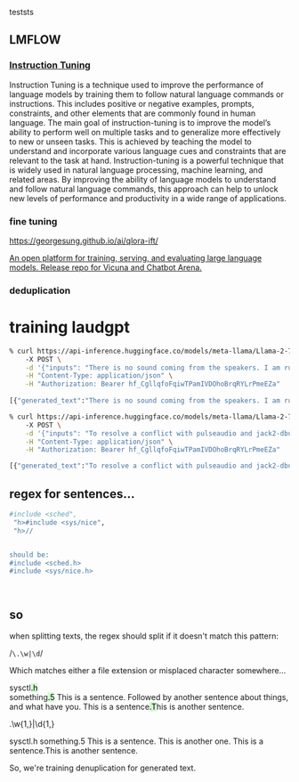 
teststs


## LMFLOW
### [Instruction Tuning](https://optimalscale.github.io/LMFlow/#instruction-tuning "Permalink to this heading")




Instruction Tuning is a technique used to improve the performance of language models by training them to follow natural language commands or instructions. This includes positive or negative examples, prompts, constraints, and other elements that are commonly found in human language. The main goal of instruction-tuning is to improve the model’s ability to perform well on multiple tasks and to generalize more effectively to new or unseen tasks. This is achieved by teaching the model to understand and incorporate various language cues and constraints that are relevant to the task at hand. Instruction-tuning is a powerful technique that is widely used in natural language processing, machine learning, and related areas. By improving the ability of language models to understand and follow natural language commands, this approach can help to unlock new levels of performance and productivity in a wide range of applications.

### fine tuning

https://georgesung.github.io/ai/qlora-ift/



[An open platform for training, serving, and evaluating large language models. Release repo for Vicuna and Chatbot Arena.](https://github.com/lm-sys/FastChat/)


### deduplication


# training laudgpt



```bash
% curl https://api-inference.huggingface.co/models/meta-llama/Llama-2-70b-chat-hf \  ✖ ✹ ✭
    -X POST \
    -d '{"inputs": "There is no sound coming from the speakers. I am running ubuntu with jack2-dbus,  ", "parameters": {"temperature": 0.7, "max_new_tokens": 400}}' \
    -H "Content-Type: application/json" \
    -H "Authorization: Bearer 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"
    
[{"generated_text":"There is no sound coming from the speakers. I am running ubuntu with jack2-dbus,  \n\nI have tried restarting the jack server, and I have also tried connecting a pair of headphones to the audio output and still no sound.\n\nHere is the output of the `jack_check` command:\n```\nJack server is running.\nJack server is ready.\nJack server is using the following audio device:\n  Device #0: hw:1,0: Audio device (hw:1,0)\nJack server is using the following MIDI device:\n  Device #0: hw:1,0: MIDI device (hw:1,0)\nNo MIDI devices are currently connected.\nNo audio devices are currently connected.\n```\nAnd here is the output of the `aplay -l` command:\n```\n**** List of PLAYBACK Hardware Devices ****\n\ncard 0: HDAudio [HDAudio], device 0: ALC892 Analog [ALC892 Analog]\n  Subdevices: 0/1\n  Subdevice #0: subdevice #0\ncard 0: HDAudio [HDAudio], device 1: ALC892 Digital [ALC892 Digital]\n  Subdevices: 1/1\n  Subdevice #0: subdevice #0\ncard 1: USB [USB], device 0: USB Audio [USB Audio]\n  Subdevices: 0/1\n  Subdevice #0: subdevice #0\n```\nI have also tried using aplay to play a file and it works fine.\n\nI have no idea what is going on, any help would be greatly appreciated.\n\nEdit:\nI have also tried using `jack_ Audio_Route_Add` to add a route for the system audio and it does not work."}]%  
```


```bash
% curl https://api-inference.huggingface.co/models/meta-llama/Llama-2-70b-chat-hf \                                              ✖ ✹ ✭
    -X POST \
    -d '{"inputs": "To resolve a conflict with pulseaudio and jack2-dbus,  ", "parameters": {"temperature": 0.7, "max_new_tokens": 400}}' \
    -H "Content-Type: application/json" \
    -H "Authorization: Bearer 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"

[{"generated_text":"To resolve a conflict with pulseaudio and jack2-dbus,  \n\n1. Disable the jack2-dbus service:\n```sudo systemctl disable jack2-dbus.service```\n2. Disable pulseaudio's jack support:\n```sudo sed -i '/jack/ s/^/#/g' /etc/pulse/default.pa```\n3. Restart the pulseaudio service:\n```sudo systemctl restart pulseaudio.service```\n\nThis should prevent the conflict between pulseaudio and jack2-dbus."}]
```



## regex for sentences...


```bash
#include <sched",
 "h>#include <sys/nice",
 "h>//


should be:
#include <sched.h>
#include <sys/nice.h>




```

## so

when splitting texts, the regex should split if it doesn't match this pattern:

/`\.\w|\d`/


Which matches either a file extension or misplaced character somewhere...


sysctl<mark style="background: #BBFABBA6;">.h</mark>  
something<mark style="background: #BBFABBA6;">.5</mark>
This is a sentence. Followed by another sentence about things, and what have you.
This is a sentence<mark style="background: #BBFABBA6;">.T</mark>his is another sentence.

\.\w{1,}|\d{1,}




sysctl.h
something.5
This is a sentence. This is another one.
This is a sentence.This is another sentence.

So, we're training denuplication for generated text.

